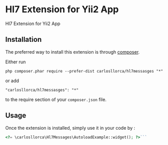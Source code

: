 Hl7 Extension for Yii2 App
==========================
Hl7 Extension for Yii2 App

Installation
------------

The preferred way to install this extension is through [composer](http://getcomposer.org/download/).

Either run

```
php composer.phar require --prefer-dist carlosllorca/hl7messasges "*"
```

or add

```
"carlosllorca/hl7messasges": "*"
```

to the require section of your `composer.json` file.


Usage
-----

Once the extension is installed, simply use it in your code by  :

```php
<?= \carlosllorca\Hl7Messages\AutoloadExample::widget(); ?>```